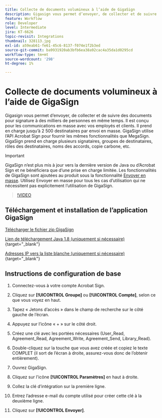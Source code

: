 ```yaml
---
title: Collecte de documents volumineux à l’aide de GigaSign
description: Gigasign vous permet d’envoyer, de collecter et de suivre des documents pour signature à des milliers de personnes en même temps
feature: Workflow
role: Developer
level: Intermediate
jira: KT-6626
topic-revisit: Integrations
thumbnail: 328113.jpg
exl-id: a59eab61-fe61-45c6-8137-f074e1f2b3ed
source-git-commit: ba9931920ab3bfb6ea38a92cac4a35da1d0295cd
workflow-type: tm+mt
source-wordcount: '298'
ht-degree: 1%

---
```


# Collecte de documents volumineux à l’aide de GigaSign

Gigasign vous permet d’envoyer, de collecter et de suivre des documents pour signature à des milliers de personnes en même temps. Il est conçu pour les communications en masse avec vos employés et clients. Il prend en charge jusqu’à 2 500 destinataires par envoi en masse. GigaSign utilise l’API Acrobat Sign pour fournir les mêmes fonctionnalités que MegaSign. GigaSign prend en charge plusieurs signataires, groupes de destinataires, rôles des destinataires, noms des accords, copie carbone, etc.

>[!IMPORTANT]
>
>GigaSign n’est plus mis à jour vers la dernière version de Java ou d’Acrobat Sign et ne bénéficiera que d’une prise en charge limitée. Les fonctionnalités de GigaSign sont ajoutées au produit sous la fonctionnalité [Envoyer en masse](https://experienceleague.adobe.com/docs/document-cloud-learn/sign-learning-hub/admin-set-up/getting-started-admin/megasign.html?). Utilisez Envoyer en masse pour tous les cas d’utilisation qui ne nécessitent pas explicitement l’utilisation de GigaSign.

>[!VIDEO](https://video.tv.adobe.com/v/328113?quality=12&learn=on&hidetitle=true)

## Téléchargement et installation de l’application GigaSign

[Télécharger le fichier zip GigaSign](https://acrobat.adobe.com/id/urn:aaid:sc:US:001cf62d-1cab-46c7-aa96-661ac8680206)

[Lien de téléchargement Java 1.8 (uniquement si nécessaire)](https://www.oracle.com/java/technologies/javase/javase8-archive-downloads.html){target="_blank"} 

[Adresses IP vers la liste blanche (uniquement si nécessaire)](https://helpx.adobe.com/fr/sign/system-requirements.html#IPs){target="_blank"}

## Instructions de configuration de base

1. Connectez-vous à votre compte Acrobat Sign.

1. Cliquez sur **[!UICONTROL Groupe]** ou **[!UICONTROL Compte]**, selon ce que vous voyez en haut.

1. Tapez « Jetons d’accès » dans le champ de recherche sur le côté gauche de l’écran.

1. Appuyez sur l’icône « + » sur le côté droit.

1. Créez une clé avec les portées nécessaires (User_Read, Agreement_Read, Agreement_Write, Agreement_Send, Library_Read).

1. Double-cliquez sur la touche que vous avez créée et copiez le texte COMPLET (il sort de l’écran à droite, assurez-vous donc de l’obtenir entièrement).

1. Ouvrez GigaSign.

1. Cliquez sur l&#39;icône **[!UICONTROL Paramètres]** en haut à droite.

1. Collez la clé d’intégration sur la première ligne.

1. Entrez l’adresse e-mail du compte utilisé pour créer cette clé à la deuxième ligne.

1. Cliquez sur **[!UICONTROL Envoyer]**.
